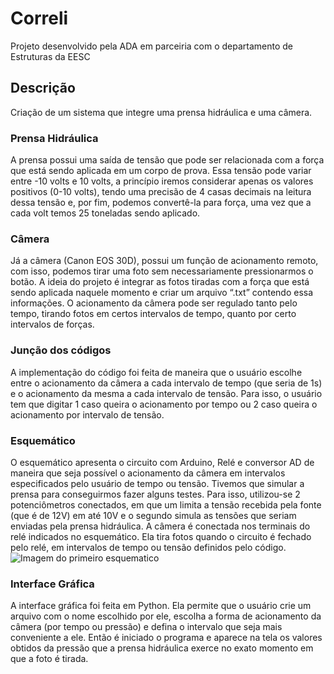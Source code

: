 # Correli
Projeto desenvolvido pela ADA em parceiria com o departamento de Estruturas da EESC

## Descrição
Criação de um sistema que integre uma prensa hidráulica e uma câmera. 

### Prensa Hidráulica
A prensa possui uma saída de tensão que pode ser relacionada com a força que está sendo aplicada em um corpo de prova. Essa tensão pode variar entre -10 volts e 10 volts, a princípio iremos considerar apenas os valores positivos (0-10 volts), tendo uma precisão de 4 casas decimais na leitura dessa tensão e, por fim, podemos convertê-la para força, uma vez que a cada volt temos 25 toneladas sendo aplicado. 

### Câmera
Já a câmera (Canon EOS 30D), possui um função de acionamento remoto, com isso, podemos tirar uma foto sem necessariamente pressionarmos o botão. A ideia do projeto é integrar as fotos tiradas com a força que está sendo aplicada naquele momento e criar um arquivo “.txt”  contendo essa informações. O acionamento da câmera pode ser regulado tanto pelo tempo, tirando fotos em certos intervalos de tempo, quanto por certo intervalos de forças.

### Junção dos códigos
A implementação do código foi feita de maneira que o usuário escolhe entre o acionamento da câmera a cada intervalo de tempo (que seria de 1s) e o acionamento da mesma a cada intervalo de tensão. Para isso, o usuário tem que digitar 1 caso queira o acionamento por tempo ou 2 caso queira o acionamento por intervalo de tensão.

### Esquemático
O esquemático apresenta o circuito com Arduino, Relé e conversor AD de maneira que seja possível o acionamento da câmera em intervalos especificados pelo usuário de tempo ou tensão.
Tivemos que simular a prensa para conseguirmos fazer alguns testes. Para isso, utilizou-se 2 potenciômetros conectados, em que um limita a tensão recebida pela fonte (que é de 12V) em até 10V e o segundo simula as tensões que seriam enviadas pela prensa hidráulica.
A câmera é conectada nos terminais do relé indicados no esquemático. Ela tira fotos quando o circuito é fechado pelo relé, em intervalos de tempo ou tensão definidos pelo código.
![Imagem do primeiro esquematico](https://user-images.githubusercontent.com/40308772/58904498-08340780-86de-11e9-8d0f-73c93ed03429.png)

### Interface Gráfica
A interface gráfica foi feita em Python. Ela permite que o usuário crie um arquivo com o nome escolhido por ele, escolha a forma de acionamento da câmera (por tempo ou pressão) e defina o intervalo que seja mais conveniente a ele. Então é iniciado o programa e aparece na tela os valores obtidos da pressão que a prensa hidráulica exerce no exato momento em que a foto é tirada.